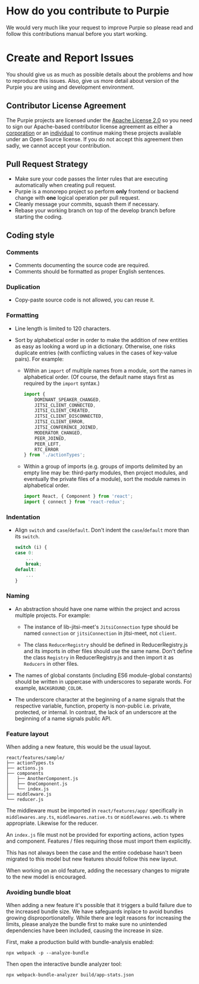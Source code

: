 # How do you contribute to Purpie

We would very much like your request to improve Purpie so please read
and follow this contributions manual before you start working.

# Create and Report Issues

You should give us as much as possible details about the problems and how to reproduce this issues.
Also, give us more detail about version of the Purpie you are using and development environment.

## Contributor License Agreement

The Purpie projects are licensed under the [Apache License 2.0](https://github.com/jitsi/jitsi-meet/blob/master/LICENSE)
so you need to sign our Apache-based contributor license agreement as either a [corporation](https://jitsi.org/ccla) or
an [individual](https://jitsi.org/icla) to
continue making these projects available under an Open Source license. If you do not accept this agreement then sadly,
we cannot accept your contribution.

## Pull Request Strategy

- Make sure your code passes the linter rules that are executing
  automatically when creating pull request.
- Purpie is a monorepo project so perform **only** frontend or backend change with **one** logical operation per pull
  request.
- Cleanly message your commits, squash them if necessary.
- Rebase your working branch on top of the develop branch before starting the coding.

## Coding style

### Comments

* Comments documenting the source code are required.
* Comments should be formatted as proper English sentences.

### Duplication

* Copy-paste source code is not allowed, you can reuse it.

### Formatting

* Line length is limited to 120 characters.

* Sort by alphabetical order in order to make the addition of new entities as
  easy as looking a word up in a dictionary. Otherwise, one risks duplicate
  entries (with conflicting values in the cases of key-value pairs). For
  example:

    * Within an `import` of multiple names from a module, sort the names in
      alphabetical order. (Of course, the default name stays first as required by
      the `import` syntax.)

      ````javascript
      import {
          DOMINANT_SPEAKER_CHANGED,
          JITSI_CLIENT_CONNECTED,
          JITSI_CLIENT_CREATED,
          JITSI_CLIENT_DISCONNECTED,
          JITSI_CLIENT_ERROR,
          JITSI_CONFERENCE_JOINED,
          MODERATOR_CHANGED,
          PEER_JOINED,
          PEER_LEFT,
          RTC_ERROR
      } from './actionTypes';
      ````

    * Within a group of imports (e.g. groups of imports delimited by an empty line
      may be: third-party modules, then project modules, and eventually the
      private files of a module), sort the module names in alphabetical order.

      ````javascript
      import React, { Component } from 'react';
      import { connect } from 'react-redux';
      ````

### Indentation

* Align `switch` and `case`/`default`. Don't indent the `case`/`default` more
  than its `switch`.

  ````javascript
  switch (i) {
  case 0:
      ...
      break;
  default:
      ...
  }
  ````

### Naming

* An abstraction should have one name within the project and across multiple
  projects. For example:

    * The instance of lib-jitsi-meet's `JitsiConnection` type should be named
      `connection` or `jitsiConnection` in jitsi-meet, not `client`.

    * The class `ReducerRegistry` should be defined in ReducerRegistry.js and its
      imports in other files should use the same name. Don't define the class
      `Registry` in ReducerRegistry.js and then import it as `Reducers` in other
      files.

* The names of global constants (including ES6 module-global constants) should
  be written in uppercase with underscores to separate words. For example,
  `BACKGROUND_COLOR`.

* The underscore character at the beginning of a name signals that the
  respective variable, function, property is non-public i.e. private, protected,
  or internal. In contrast, the lack of an underscore at the beginning of a name
  signals public API.

### Feature layout

When adding a new feature, this would be the usual layout.

```
react/features/sample/
├── actionTypes.ts
├── actions.js
├── components
│   ├── AnotherComponent.js
│   ├── OneComponent.js
│   └── index.js
├── middleware.js
└── reducer.js
```

The middleware must be imported in `react/features/app/` specifically
in `middlewares.any.ts`, `middlewares.native.ts` or `middlewares.web.ts` where appropriate.
Likewise for the reducer.

An `index.js` file must not be provided for exporting actions, action types and
component. Features / files requiring those must import them explicitly.

This has not always been the case and the entire codebase hasn't been migrated to
this model but new features should follow this new layout.

When working on an old feature, adding the necessary changes to migrate to the new
model is encouraged.

### Avoiding bundle bloat

When adding a new feature it's possible that it triggers a build failure due to the increased bundle size. We have
safeguards inplace to avoid bundles growing disproportionatelly. While there are legit reasons for increasing the
limits, please analyze the bundle first to make sure no unintended dependencies have been included, causing the increase
in size.

First, make a production build with bundle-analysis enabled:

```
npx webpack -p --analyze-bundle
```

Then open the interactive bundle analyzer tool:

```
npx webpack-bundle-analyzer build/app-stats.json
```
